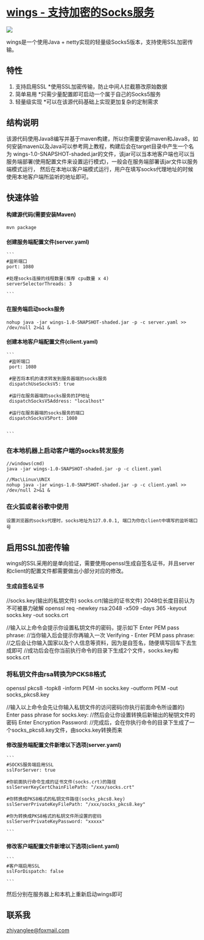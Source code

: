 [wings - 支持加密的Socks服务](http://github.com/baidu/bfs)
======

<img src="https://travis-ci.org/ZhiyangLeeCN/wings.svg?branch=master">

wings是一个使用Java + netty实现的轻量级Socks5版本，支持使用SSL加密传输。

## 特性
1. 支持启用SSL
            *使用SSL加密传输，防止中间人拦截篡改原始数据
2. 简单易用
            *只需少量配置即可启动一个属于自己的Socks5服务
3. 轻量级实现
            *可以在该源代码基础上实现更加复杂的定制需求

## 结构说明
该源代码使用Java8编写并基于maven构建，所以你需要安装maven和Java8，如何安装maven以及Java可以参考网上教程，构建后会在target目录中产生一个名为
wings-1.0-SNAPSHOT-shaded.jar的文件，该jar可以当本地客户端也可以当服务端部署(使用配置文件来设置运行模式)，一般会在服务端部署该jar文件以服务端模式运行，
然后在本地以客户端模式运行，用户在填写socks代理地址的时候使用本地客户端所监听的地址即可。


## 快速体验

#### 构建源代码(需要安装Maven)
    mvn package

#### 创建服务端配置文件(server.yaml)
    ```
    #监听端口
    port: 1080

    #处理socks连接的线程数量(推荐 cpu数量 x 4)
    serverSelectorThreads: 3

    ```
#### 在服务端启动socks服务
    nohup java -jar wings-1.0-SNAPSHOT-shaded.jar -p -c server.yaml >> /dev/null 2>&1 &


#### 创建本地客户端配置文件(client.yaml)
    ```
     #监听端口
     port: 1080

     #是否将本机的请求转发到服务器端的socks服务
     dispatchUseSocksV5: true

     #运行在服务器端的socks服务的IP地址
     dispatchSocksV5Address: "localhost"

     #运行在服务器端的socks服务的端口
     dispatchSocksV5Port: 1080


    ```

### 在本地机器上启动客户端的socks转发服务
    //windows(cmd)
    java -jar wings-1.0-SNAPSHOT-shaded.jar -p -c client.yaml

    //Mac\Linux\UNIX
    nohup java -jar wings-1.0-SNAPSHOT-shaded.jar -p -c client.yaml >> /dev/null 2>&1 &


### 在火狐或者谷歌中使用
    设置浏览器的socks代理时，socks地址为127.0.0.1, 端口为你在client中填写的监听端口号



## 启用SSL加密传输

wings的SSL采用的是单向验证，需要使用openssl生成自签名证书，并且server和client的配置文件都需要做出小部分对应的修改。

#### 生成自签名证书

//socks.key(输出的私钥文件) socks.crt(输出的证书文件) 2048位长度目前认为不可被暴力破解
openssl req -newkey rsa:2048 -x509 -days 365 -keyout socks.key -out socks.crt

//输入以上命令会提示你设置私钥文件的密码，提示如下
Enter PEM pass phrase:
//当你输入后会提示你再输入一次
Verifying - Enter PEM pass phrase:
//之后会让你输入国家以及个人信息等资料，因为是自签名，随便填写回车下去生成即可
//成功后会在你当前执行命令的目录下生成2个文件，socks.key和socks.crt

### 将私钥文件由rsa转换为PCKS8格式
openssl pkcs8 -topk8 -inform PEM -in socks.key -outform PEM -out socks_pkcs8.key

//输入以上命令会先让你输入私钥文件的访问密码(你执行前面命令所设置的)
Enter pass phrase for socks.key:
//然后会让你设置转换后新输出的秘钥文件的密码
Enter Encryption Password:
//完成后，会在你执行命令的目录下生成了一个socks_pkcs8.key文件，由socks.key转换而来

#### 修改服务端配置文件新增以下选项(server.yaml)

    ```
    #SOCKS服务端启用SSL
    sslForServer: true

    #你前面执行命令生成的证书文件(socks.crt)的路径
    sslServerKeyCertChainFilePath: "/xxx/socks.crt"

    #你转换成PKS8格式的私钥文件路径(socks_pkcs8.key)
    sslServerPrivateKeyFilePath: "/xxx/socks_pkcs8.key"

    #你为转换成PKS8格式的私钥文件所设置的密码
    sslServerPrivateKeyPassword: "xxxxx"

    ```

#### 修改客户端配置文件新增以下选项(client.yaml)

    ```
    #客户端启用SSL
    sslForDispatch: false

    ```

然后分别在服务器上和本机上重新启动wings即可

## 联系我
zhiyanglee@foxmail.com

